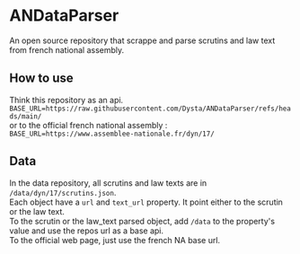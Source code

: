 # ANDataParser
An open source repository that scrappe and parse scrutins and law text from french national assembly.

## How to use
Think this repository as an api. \
`BASE_URL=https://raw.githubusercontent.com/Dysta/ANDataParser/refs/heads/main/` \
or to the official french national assembly : \
`BASE_URL=https://www.assemblee-nationale.fr/dyn/17/`

## Data
In the data repository, all scrutins and law texts are in `/data/dyn/17/scrutins.json`. \
Each object have a `url` and `text_url` property. It point either to the scrutin or the law text. \
To the scrutin or the law_text parsed object, add `/data` to the property's value and use the repos url as a base api. \
To the official web page, just use the french NA base url.
